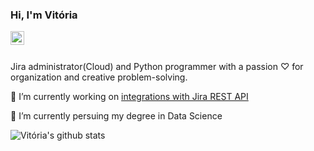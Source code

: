 ### Hi, I'm Vitória

<a href="https://www.linkedin.com/in/ana-vitoria-selista-2a3160259/">
  <img align="left" alt="vitoriaselista LinkdeIN" width="22px" src="https://cdn.jsdelivr.net/npm/simple-icons@v3/icons/linkedin.svg" />
</a>
<br />
<br />

Jira administrator(Cloud) and Python programmer with a passion ♡ for organization and creative problem-solving. 

🔭 I’m currently working on [integrations with Jira REST API](https://github.com/vitoriaselista/Project-cloner-JIRA)

🌱 I’m currently persuing my degree in Data Science


![Vitória's github stats](https://github-readme-stats.vercel.app/api?username=vitoriaselista&show_icons=true&hide_border=true)
